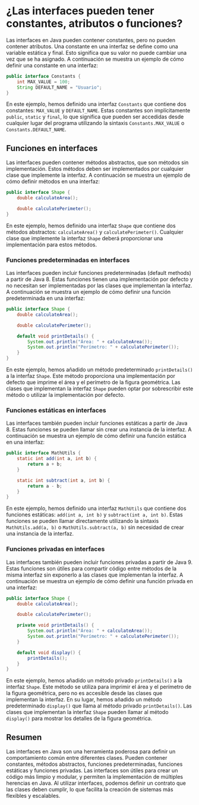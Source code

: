 # ¿Las interfaces pueden tener constantes, atributos o funciones?

Las interfaces en Java pueden contener constantes, pero no pueden contener atributos. Una constante en una
interfaz se define como una variable estática y final. Esto significa que su valor no puede cambiar una vez que se ha
asignado. A continuación se muestra un ejemplo de cómo definir una constante en una interfaz:

```java
public interface Constants {
    int MAX_VALUE = 100;
    String DEFAULT_NAME = "Usuario";
}
```

En este ejemplo, hemos definido una interfaz `Constants` que contiene dos constantes: `MAX_VALUE` y `DEFAULT_NAME`.
Estas constantes son implícitamente `public`, `static` y `final`, lo que significa que pueden ser accedidas desde
cualquier lugar del programa utilizando la sintaxis `Constants.MAX_VALUE` o `Constants.DEFAULT_NAME`.

## Funciones en interfaces

Las interfaces pueden contener métodos abstractos, que son métodos sin implementación. Estos métodos deben ser
implementados por cualquier clase que implemente la interfaz. A continuación se muestra un ejemplo de cómo definir
métodos en una interfaz:

```java
public interface Shape {
    double calculateArea();

    double calculatePerimeter();
}
```

En este ejemplo, hemos definido una interfaz `Shape` que contiene dos métodos abstractos: `calculateArea()` y
`calculatePerimeter()`. Cualquier clase que implemente la interfaz `Shape` deberá proporcionar una implementación para
estos métodos.

### Funciones predeterminadas en interfaces

Las interfaces pueden incluir funciones predeterminadas (default methods) a partir de Java 8. Estas funciones tienen una
implementación por defecto y no necesitan ser implementadas por las clases que implementan la interfaz. A continuación
se muestra un ejemplo de cómo definir una función predeterminada en una interfaz:

```java
public interface Shape {
    double calculateArea();

    double calculatePerimeter();

    default void printDetails() {
        System.out.println("Área: " + calculateArea());
        System.out.println("Perímetro: " + calculatePerimeter());
    }
}
```

En este ejemplo, hemos añadido un método predeterminado `printDetails()` a la interfaz `Shape`. Este método
proporciona una implementación por defecto que imprime el área y el perímetro de la figura geométrica. Las clases que
implementan la interfaz `Shape` pueden optar por sobrescribir este método o utilizar la implementación por defecto.

### Funciones estáticas en interfaces

Las interfaces también pueden incluir funciones estáticas a partir de Java 8. Estas funciones se pueden llamar sin
crear una instancia de la interfaz. A continuación se muestra un ejemplo de cómo definir una función estática en una
interfaz:

```java
public interface MathUtils {
    static int add(int a, int b) {
        return a + b;
    }

    static int subtract(int a, int b) {
        return a - b;
    }
}
```

En este ejemplo, hemos definido una interfaz `MathUtils` que contiene dos funciones estáticas: `add(int a, int b)` y
`subtract(int a, int b)`. Estas funciones se pueden llamar directamente utilizando la sintaxis `MathUtils.add(a, b)` o
`MathUtils.subtract(a, b)` sin necesidad de crear una instancia de la interfaz.

### Funciones privadas en interfaces

Las interfaces también pueden incluir funciones privadas a partir de Java 9. Estas funciones son útiles para
compartir código entre métodos de la misma interfaz sin exponerlo a las clases que implementan la interfaz. A
continuación se muestra un ejemplo de cómo definir una función privada en una interfaz:

```java
public interface Shape {
    double calculateArea();

    double calculatePerimeter();

    private void printDetails() {
        System.out.println("Área: " + calculateArea());
        System.out.println("Perímetro: " + calculatePerimeter());
    }

    default void display() {
        printDetails();
    }
}
```

En este ejemplo, hemos añadido un método privado `printDetails()` a la interfaz `Shape`. Este método se utiliza
para imprimir el área y el perímetro de la figura geométrica, pero no es accesible desde las clases que implementan
la interfaz. En su lugar, hemos añadido un método predeterminado `display()` que llama al método privado
`printDetails()`. Las clases que implementan la interfaz `Shape` pueden llamar al método `display()` para mostrar
los detalles de la figura geométrica.

## Resumen

Las interfaces en Java son una herramienta poderosa para definir un comportamiento común entre diferentes clases. Pueden
contener constantes, métodos abstractos, funciones predeterminadas, funciones estáticas y funciones privadas. Las
interfaces son útiles para crear un código más limpio y modular, y permiten la implementación de múltiples
herencias en Java. Al utilizar interfaces, podemos definir un contrato que las clases deben cumplir, lo que facilita
la creación de sistemas más flexibles y escalables.
